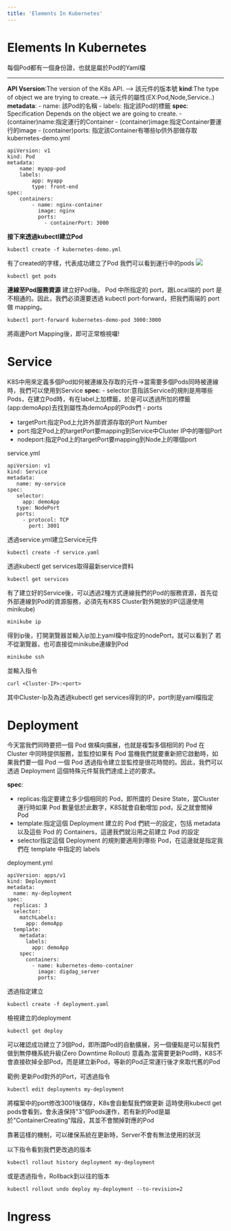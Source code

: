 ```yaml
---
title: 'Elements In Kubernetes'
---
```


Elements In Kubernetes
===

每個Pod都有一個身份證，也就是屬於Pod的Yaml檔

---
**API Vsersion**:The version of the K8s API. --> 該元件的版本號
**kind**:The type of object we are trying to create.--> 該元件的屬性(EX:Pod,Node,Service..)
**metadata**:
    - name: 該Pod的名稱 
    - labels: 指定該Pod的標籤 
**spec**: Specification Depends on the object we are going to create.
    - (container)name:指定運行的Container 
    - (container)image:指定Container要運行的image
    - (container)ports: 指定該Container有哪些Ip供外部做存取
kubernetes-demo.yml
```
apiVersion: v1
kind: Pod
metadata:
    name: myapp-pod
    labels: 
        app: myapp
        type: front-end
spec:
    containers: 
        - name: nginx-container
          image: nginx  
          ports:
            - containerPort: 3000
```
**接下來透過kubectl建立Pod** 
```
kubectl create -f kubernetes-demo.yml
```
有了created的字樣，代表成功建立了Pod
我們可以看到運行中的pods
![](https://i.imgur.com/b5hD6rr.png)
```
kubectl get pods
```
**連線至Pod服務資源**
建立好Pod後。 Pod 中所指定的 port，跟Local端的 port 是不相通的。因此，我們必須還要透過 kubectl port-forward，把我們兩端的 port 做 mapping。
```
kubectl port-forward kubernetes-demo-pod 3000:3000
```
將兩邊Port Mapping後，即可正常檢視囉!

Service
===
K8S中用來定義多個Pod如何被連線及存取的元件->當需要多個Pods同時被連線時，我們可以使用到Service
**spec**:
    - selector:意指該Service的規則是用哪些Pods，在建立Pod時，有在label上加標籤，於是可以透過所加的標籤(app:demoApp)去找到屬性為demoApp的Pods們
    - ports
- targetPort:指定Pod上允許外部資源存取的Port Number
- port:指定Pod上的targetPort要mapping到Service中Cluster IP中的哪個Port
- nodeport:指定Pod上的targetPort要mapping到Node上的哪個port
    
service.yml
```
apiVersion: v1
kind: Service
metadata:
   name: my-service
spec:
   selector:
     app: demoApp
   type: NodePort
   ports:
     - protocol: TCP
       port: 3001
```
透過service.yml建立Service元件
```
kubectl create -f service.yaml
```
透過kubectl get services取得最新service資料
```
kubectl get services
```
有了建立好的Service後，可以透過2種方式連線我們的Pod的服務資源，首先從外部連線到Pod的資源服務，必須先有K8S Cluster對外開放的IP(這邊使用minikube)
```
minikube ip
```
得到ip後，打開瀏覽器並輸入ip加上yaml檔中指定的nodePort，就可以看到了
若不從瀏覽器，也可直接從minikube連線到Pod
```
minikube ssh
```
並輸入指令
```
curl <Cluster-IP>:<port>
```
其中Cluster-Ip及為透過kubectl get services得到的IP，port則是yaml檔指定

Deployment
===
今天當我們同時要把一個 Pod 做橫向擴展，也就是複製多個相同的 Pod 在 Cluster 中同時提供服務，並監控如果有 Pod 當機我們就要重新把它啟動時，如果我們要一個 Pod 一個 Pod 透過指令建立並監控是很花時間的。因此，我們可以透過 Deployment 這個特殊元件幫我們達成上述的要求。


**spec**:

- replicas:指定要建立多少個相同的 Pod，即所謂的 Desire State，當Cluster 運行時如果 Pod 數量低於此數字，K8S就會自動增加 pod，反之就會關掉 Pod
- template:指定這個 Deployment 建立的 Pod 們統一的設定，包括 metadata 以及這些 Pod 的 Containers，這邊我們就沿用之前建立 Pod 的設定
- selector指定這個 Deployment 的規則要適用到哪些 Pod，在這邊就是指定我們在 template 中指定的 labels

deployment.yml
```
apiVersion: apps/v1
kind: Deployment
metadata:
  name: my-deployment
spec:
  replicas: 3
  selector:
    matchLabels:
      app: demoApp
  template:
    metadata:
      labels:
        app: demoApp
    spec:
      containers:
        - name: kubernetes-demo-container
          image: digdag_server
          ports:
```
透過指定建立
```
kubectl create -f deployment.yaml
```
檢視建立的deployment
```
kubectl get deploy
```
可以確認成功建立了3個Pod，即所謂Pod的自動擴展，另一個優點是可以幫我們做到無停機系統升級(Zero Downtime Rollout)
意義為:當需要更新Pod時，K8S不會直接砍掉全部Pod，而是建立新Pod，等新的Pod正常運行後才來取代舊的Pod

範例:更新Pod對外的Port，可透過指令
```
kubectl edit deployments my-deployment
```
將檔案中的port修改3001後儲存，K8s會自動幫我們做更新
這時使用kubectl get pods會看到，會永遠保持"3"個Pods運作，若有新的Pod是屬於"ContainerCreating"階段，其並不會關掉對應的Pod

靠著這樣的機制，可以確保系統在更新時，Server不會有無法使用的狀況

以下指令看到我們更改過的版本
```
kubectl rollout history deployment my-deployment
```
或是透過指令，Rollback到以往的版本
```
kubectl rollout undo deploy my-deployment --to-revision=2
```

Ingress
===
